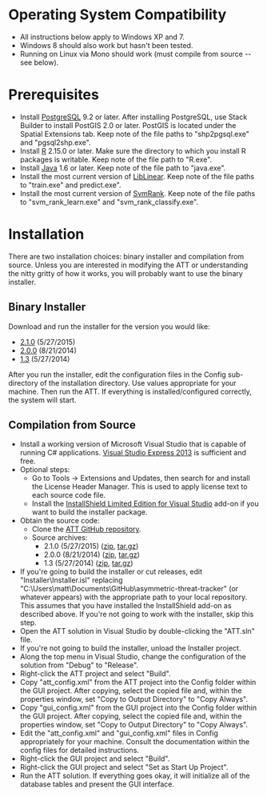 # Operating System Compatibility
* All instructions below apply to Windows XP and 7.
* Windows 8 should also work but hasn't been tested.
* Running on Linux via Mono should work (must compile from source -- see below). 

# Prerequisites
* Install [​PostgreSQL](http://www.enterprisedb.com/products-services-training/pgdownload) 9.2 or later. After installing PostgreSQL, use Stack Builder to install PostGIS 2.0 or later. PostGIS is located under the Spatial Extensions tab. Keep note of the file paths to "shp2pgsql.exe" and "pgsql2shp.exe".
* Install [​R](http://www.r-project.org) 2.15.0 or later. Make sure the directory to which you install R packages is writable. Keep note of the file path to "R.exe".
* Install ​[Java](https://www.java.com/en/download) 1.6 or later. Keep note of the file path to "java.exe". 
* Install the most current version of ​[LibLinear](http://www.csie.ntu.edu.tw/~cjlin/liblinear). Keep note of the file paths to "train.exe" and predict.exe".
* Install the most current version of [​SvmRank](http://www.cs.cornell.edu/people/tj/svm_light/svm_rank.html). Keep note of the file paths to "svm_rank_learn.exe" and "svm_rank_classify.exe".

# Installation
There are two installation choices: binary installer and compilation from source. Unless you are interested in modifying the ATT or understanding the nitty gritty of how it works, you will probably want to use the binary installer.

## Binary Installer
Download and run the installer for the version you would like:
* [2.1.0](https://github.com/MatthewGerber/asymmetric-threat-tracker/releases/download/v2.1.0/setup.exe) (5/27/2015)
* [2.0.0](https://github.com/MatthewGerber/asymmetric-threat-tracker/releases/download/v2.0.0/setup.exe) (8/21/2014)
* [1.3](https://github.com/MatthewGerber/asymmetric-threat-tracker/releases/download/v1.3/setup.exe) (5/27/2014)

After you run the installer, edit the configuration files in the Config sub-directory of the installation directory. Use values appropriate for your machine. Then run the ATT. If everything is installed/configured correctly, the system will start.

## Compilation from Source
* Install a working version of Microsoft Visual Studio that is capable of running C# applications. ​[Visual Studio Express 2013](http://www.visualstudio.com/en-US/products/visual-studio-express-vs) is sufficient and free.
* Optional steps:
  * Go to Tools -> Extensions and Updates, then search for and install the License Header Manager. This is used to apply license text to each source code file.
  * Install the [InstallShield Limited Edition for Visual Studio](http://learn.flexerasoftware.com/content/IS-EVAL-InstallShield-Limited-Edition-Visual-Studio) add-on if you want to build the installer package.
* Obtain the source code:
  * Clone the [ATT GitHub repository](https://github.com/MatthewGerber/asymmetric-threat-tracker.git).
  * Source archives:
    * 2.1.0 (5/27/2015) ([zip](https://github.com/MatthewGerber/asymmetric-threat-tracker/archive/v2.1.0.zip), [tar.gz](https://github.com/MatthewGerber/asymmetric-threat-tracker/archive/v2.1.0.tar.gz))
    * 2.0.0 (8/21/2014) ([zip](https://github.com/MatthewGerber/asymmetric-threat-tracker/archive/v2.0.0.zip), [tar.gz](https://github.com/MatthewGerber/asymmetric-threat-tracker/archive/v2.0.0.tar.gz))
    * 1.3 (5/27/2014) ([zip](https://github.com/MatthewGerber/asymmetric-threat-tracker/archive/v1.3.zip), [tar.gz](https://github.com/MatthewGerber/asymmetric-threat-tracker/archive/v1.3.tar.gz))
* If you're going to build the installer or cut releases, edit "Installer\Installer.isl" replacing "C:\Users\matt\Documents\GitHub\asymmetric-threat-tracker" (or whatever appears) with the appropriate path to your local repository. This assumes that you have installed the InstallShield add-on as described above. If you're not going to work with the installer, skip this step.
* Open the ATT solution in Visual Studio by double-clicking the "ATT.sln" file.
* If you're not going to build the installer, unload the Installer project.
* Along the top menu in Visual Studio, change the configuration of the solution from "Debug" to "Release". 
* Right-click the ATT project and select "Build".
* Copy "att_config.xml" from the ATT project into the Config folder within the GUI project. After copying, select the copied file and, within the properties window, set "Copy to Output Directory" to "Copy Always".
* Copy "gui_config.xml" from the GUI project into the Config folder within the GUI project. After copying, select the copied file and, within the properties window, set "Copy to Output Directory" to "Copy Always".
* Edit the "att_config.xml" and "gui_config.xml" files in Config appropriately for your machine. Consult the documentation within the config files for detailed instructions.
* Right-click the GUI project and select "Build".
* Right-click the GUI project and select "Set as Start Up Project".
* Run the ATT solution. If everything goes okay, it will initialize all of the database tables and present the GUI interface.
